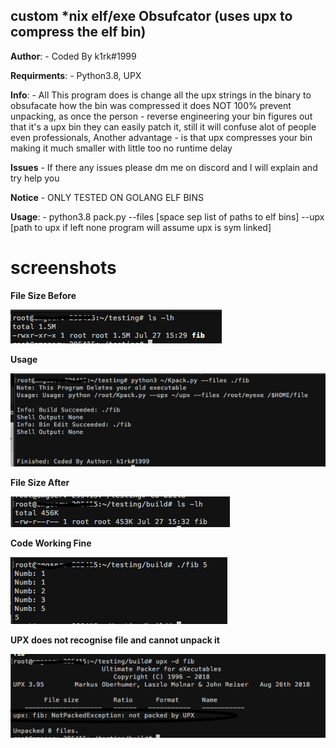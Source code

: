 
## custom *nix elf/exe Obsufcator (uses upx to compress the elf bin)

**Author**: - Coded By k1rk#1999

**Requirments**: - Python3.8, UPX

**Info**: - All This program does is change all the upx strings in the binary to obsufacate how the bin was compressed it does NOT 100% prevent unpacking, as once the person - reverse engineering your bin figures out that it's a upx bin they can easily patch it, still it will confuse alot of people even professionals, Another advantage - is that upx compresses your bin making it much smaller with little too no runtime delay

**Issues** - If there any issues please dm me on discord and I will explain and try help you

**Notice** - ONLY TESTED ON GOLANG ELF BINS

**Usage**: - python3.8 pack.py --files [space sep list of paths to elf bins] --upx [path to upx if left none program will assume upx is sym linked]

# screenshots

**File Size Before**

![Alt text](screenshots/file%20size%20before.png)

**Usage**

![Alt text](screenshots/code%20execute%20successfull.png)

**File Size After**

![Alt text](screenshots/file%20size%20after.png)

**Code Working Fine**

![Alt text](screenshots/code%20working%20proof.png)

**UPX does not recognise file and cannot unpack it**

![Alt text](screenshots/failed%20upx%20unpack.png)


